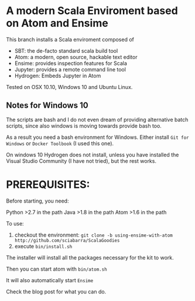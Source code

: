 # A modern Scala Enviroment  based on Atom and Ensime

This branch installs a Scala enviroment composed of

- SBT: the de-facto standard scala build tool
- Atom: a modern, open source, hackable text editor
- Ensime: provides inspection features for Scala
- Jupyter: provides a remote command line tool 
- Hydrogen: Embeds Jupyter in Atom

Tested on OSX 10.10, Windows 10 and Ubuntu Linux.

## Notes for Windows 10

The scripts are bash and I do not even dream of providing alternative batch scripts, since also windows is moving towards provide bash too.

As a result you need a bash environment for Windows. Either install `Git for Windows` or `Docker Toolbook` (I used this one).

On windows 10 Hydrogen does not install, unless you have installed the Visual Studio Community  (I have not tried), but the rest works.

# PREREQUISITES:

Before starting, you need:

Python >2.7 in the path
Java >1.8 in the path
Atom >1.6 in the path

To use:

1. checkout the environment: `git clone -b using-ensime-with-atom http://github.com/sciabarra/ScalaGoodies`
1. execute `bin/install.sh`

The installer will install all the packages necessary for the kit to work.

Then you can start atom with `bin/atom.sh`

It will also automatically start `Ensime`

Check the blog post for what you can do.
